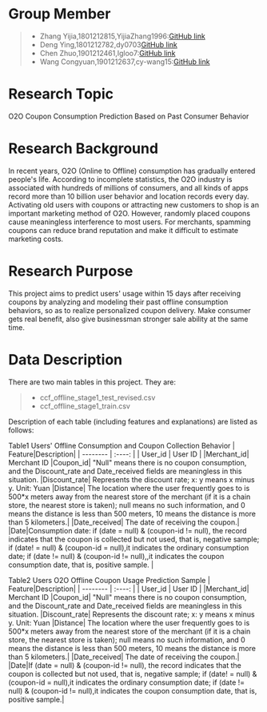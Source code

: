 # Group Member

>* Zhang Yijia,1801212815,YijiaZhang1996:[GitHub link](https://github.com/YijiaZhang1996)
>* Deng Ying,1801212782,dy0703[GitHub link](https://github.com/dy0703)
>* Chen Zhuo,1901212461,Igloo7:[GitHub link](https://github.com/Igloo7/Igloo)
>* Wang Congyuan,1901212637,cy-wang15:[GitHub link](https://github.com/cy-wang15)

# Research Topic
O2O Coupon Consumption Prediction Based on Past Consumer Behavior 

# Research Background

In recent years, O2O (Online to Offline) consumption has gradually entered people's life. According to incomplete statistics, the O2O industry is associated with hundreds of millions of consumers, and all kinds of apps record more than 10 billion user behavior and location records every day. Activating old users with coupons or attracting new customers to shop is an important marketing method of O2O. However, randomly placed coupons cause meaningless interference to most users. For merchants, spamming coupons can reduce brand reputation and make it difficult to estimate marketing costs.

# Research Purpose

This project aims to predict users' usage within 15 days after receiving coupons by analyzing and modeling their past offline consumption behaviors, so as to realize personalized coupon delivery. Make consumer gets real benefit, also give businessman stronger sale ability at the same time.

# Data Description
There are two main tables in this project. They are:
> * ccf_offline_stage1_test_revised.csv
> * ccf_offline_stage1_train.csv

Description of each table (including features and explanations) are listed as follows:

Table1 Users' Offline Consumption and Coupon Collection Behavior
| Feature|Description|
| -------- | :----:  |
| User_id  |  User ID       |
|Merchant_id|	Merchant ID
|Coupon_id|	"Null" means there is no coupon consumption, and the Discount_rate and Date_received fields are meaningless in this situation.
|Discount_rate|	Represents the discount rate; x: y means x minus y. Unit: Yuan
|Distance|	The location where the user frequently goes to is 500*x meters away from the nearest store of the merchant (if it is a chain store, the nearest store is taken); null means no such information, and 0 means the distance is less than 500 meters, 10 means the distance is more than 5 kilometers.|
|Date_received|	The date of receiving the coupon.|
|Date|Consumption date:
 if (date = null) & (coupon-id != null), the record indicates that the coupon is collected but not used, that is, negative sample; 
if (date! = null) & (coupon-id = null),it indicates the ordinary consumption date; 
if (date != null) & (coupon-id != null),,it indicates the coupon consumption date, that is, positive sample.
|

Table2 Users O2O Offline Coupon Usage Prediction Sample
| Feature|Description|
| -------- | :----:  |
| User_id  |  User ID       |
|Merchant_id|	Merchant ID
|Coupon_id|	"Null" means there is no coupon consumption, and the Discount_rate and Date_received fields are meaningless in this situation.
|Discount_rate|	Represents the discount rate; x: y means x minus y. Unit: Yuan
|Distance|	The location where the user frequently goes to is 500*x meters away from the nearest store of the merchant (if it is a chain store, the nearest store is taken); null means no such information, and 0 means the distance is less than 500 meters, 10 means the distance is more than 5 kilometers.|
|Date_received|	The date of receiving the coupon.|
|Date|If (date = null) & (coupon-id != null), the record indicates that the coupon is collected but not used, that is, negative sample; if (date! = null) & (coupon-id = null),it indicates the ordinary consumption date; if (date != null) & (coupon-id != null),it indicates the coupon consumption date, that is, positive sample.|
